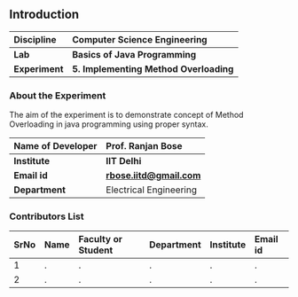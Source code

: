 ## Introduction


<b>Discipline | <b>Computer Science Engineering
:--|:--|
<b> Lab | <b> Basics of Java Programming
<b> Experiment|     <b> 5. Implementing Method Overloading
### About the Experiment 

The aim of the experiment is to demonstrate concept of Method Overloading in java programming using proper syntax.

<b>Name of Developer | <b> Prof. Ranjan Bose 
:--|:--|
<b> Institute | <b>  IIT Delhi
<b> Email id|     <b>  rbose.iitd@gmail.com
<b> Department |  Electrical Engineering

### Contributors List

SrNo | Name | Faculty or Student | Department| Institute | Email id
:--|:--|:--|:--|:--|:--|
1 | . | . | . | . | .
2 | . | . | . | . | .
